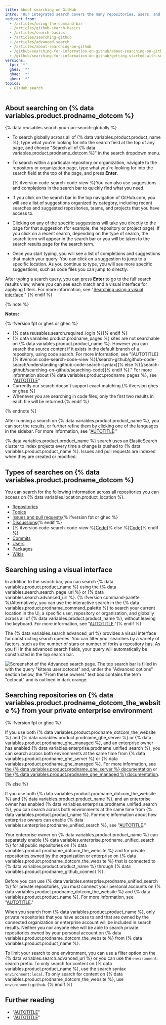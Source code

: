 ```yaml
---
title: About searching on GitHub
intro: 'Our integrated search covers the many repositories, users, and lines of code on {% data variables.product.product_name %}.'
redirect_from:
  - /articles/using-the-command-bar
  - /articles/github-search-basics
  - /articles/search-basics
  - /articles/searching-github
  - /articles/advanced-search
  - /articles/about-searching-on-github
  - /github/searching-for-information-on-github/about-searching-on-github
  - /github/searching-for-information-on-github/getting-started-with-searching-on-github/about-searching-on-github
versions:
  fpt: '*'
  ghes: '*'
  ghae: '*'
  ghec: '*'
topics:
  - GitHub search
---
```


## About searching on {% data variables.product.prodname_dotcom %}

{% data reusables.search.you-can-search-globally %}

- To search globally across all of {% data variables.product.product_name %}, type what you're looking for into the search field at the top of any page, and choose "Search all of {% data variables.product.prodname_dotcom %}" in the search dropdown menu.
- To search within a particular repository or organization, navigate to the repository or organization page, type what you're looking for into the search field at the top of the page, and press **Enter**.

  {% ifversion code-search-code-view %}You can also use suggestions and completions in the search bar to quickly find what you need.

- If you click on the search bar in the top navigation of GitHub.com, you will see a list of suggestions organized by category, including recent searches and suggested repositories, teams, and projects that you have access to.
- Clicking on any of the specific suggestions will take you directly to the page for that suggestion (for example, the repository or project page). If you click on a recent search, depending on the type of search, the search term will appear in the search bar or you will be taken to the search results page for the search term.
- Once you start typing, you will see a list of completions and suggestions that match your query. You can click on a suggestion to jump to a specific location. As you continue to type, you will see more specific suggestions, such as code files you can jump to directly.

After typing a search query, you can press **Enter** to go to the full search results view, where you can see each match and a visual interface for applying filters. For more information, see "[Searching using a visual interface](#searching-using-a-visual-interface)."
{% endif %}

{% note %}

**Notes:**

{% ifversion fpt or ghes or ghec %}
- {% data reusables.search.required_login %}{% endif %}
- {% data variables.product.prodname_pages %} sites are not searchable on {% data variables.product.product_name %}. However you can search the source content if it exists in the default branch of a repository, using code search. For more information, see "[AUTOTITLE]{% ifversion code-search-code-view %}(/search-github/github-code-search/understanding-github-code-search-syntax){% else %}(/search-github/searching-on-github/searching-code){% endif %}." For more information about {% data variables.product.prodname_pages %}, see "[AUTOTITLE](/pages/getting-started-with-github-pages/about-github-pages)"
- Currently our search doesn't support exact matching.{% ifversion ghes or ghae %}
- Whenever you are searching in code files, only the first two results in each file will be returned.{% endif %}

{% endnote %}

After running a search on {% data variables.product.product_name %}, you can sort the results, or further refine them by clicking one of the languages in the sidebar. For more information, see "[AUTOTITLE](/search-github/getting-started-with-searching-on-github/sorting-search-results)."

{% data variables.product.product_name %} search uses an ElasticSearch cluster to index projects every time a change is pushed to {% data variables.product.product_name %}. Issues and pull requests are indexed when they are created or modified.

## Types of searches on {% data variables.product.prodname_dotcom %}

You can search for the following information across all repositories you can access on {% data variables.location.product_location %}.

- [Repositories](/search-github/searching-on-github/searching-for-repositories)
- [Topics](/search-github/searching-on-github/searching-topics)
- [Issues and pull requests](/search-github/searching-on-github/searching-issues-and-pull-requests){% ifversion fpt or ghec %}
- [Discussions](/search-github/searching-on-github/searching-discussions){% endif %}
- {% ifversion code-search-code-view %}[Code](/search-github/github-code-search/understanding-github-code-search-syntax){% else %}[Code](/search-github/searching-on-github/searching-code){% endif %}
- [Commits](/search-github/searching-on-github/searching-commits)
- [Users](/search-github/searching-on-github/searching-users)
- [Packages](/search-github/searching-on-github/searching-for-packages)
- [Wikis](/search-github/searching-on-github/searching-wikis)

## Searching using a visual interface

In addition to the search bar, you can search {% data variables.product.product_name %} using the {% data variables.search.search_page_url %} or {% data variables.search.advanced_url %}. {% ifversion command-palette %}Alternatively, you can use the interactive search in the {% data variables.product.prodname_command_palette %} to search your current location in the UI, a specific user, repository or organization, and globally across all of {% data variables.product.product_name %}, without leaving the keyboard. For more information, see "[AUTOTITLE](/get-started/accessibility/github-command-palette)."{% endif %}

The {% data variables.search.advanced_url %} provides a visual interface for constructing search queries. You can filter your searches by a variety of factors, such as the number of stars or number of forks a repository has. As you fill in the advanced search fields, your query will automatically be constructed in the top search bar.

![Screenshot of the Advanced search page. The top search bar is filled in with the query "kittens user:octocat" and, under the "Advanced options" section below, the "From these owners" text box contains the term "octocat" and is outlined in dark orange.](/assets/images/help/search/advanced-search.png)

## Searching repositories on {% data variables.product.prodname_dotcom_the_website %} from your private enterprise environment

{% ifversion fpt or ghec %}

If you use both {% data variables.product.prodname_dotcom_the_website %} and {% data variables.product.prodname_ghe_server %} or {% data variables.product.prodname_ghe_managed %}, and an enterprise owner has enabled {% data variables.enterprise.prodname_unified_search %}, you can search across both environments at the same time from {% data variables.product.prodname_ghe_server %} or {% data variables.product.prodname_ghe_managed %}. For more information, see [the {% data variables.product.prodname_ghe_server %} documentation](/enterprise-server@latest/search-github/getting-started-with-searching-on-github/about-searching-on-github#searching-repositories-on-githubcom-from-your-private-enterprise-environment) or [the {% data variables.product.prodname_ghe_managed %} documentation](/github-ae@latest/search-github/getting-started-with-searching-on-github/about-searching-on-github#searching-repositories-on-githubcom-from-your-private-enterprise-environment).

{% else %}

If you use both {% data variables.product.prodname_dotcom_the_website %} and {% data variables.product.product_name %}, and an enterprise owner has enabled {% data variables.enterprise.prodname_unified_search %}, you can search across both environments at the same time from {% data variables.product.product_name %}. For more information about how enterprise owners can enable {% data variables.enterprise.prodname_unified_search %}, see "[AUTOTITLE](/admin/configuration/configuring-github-connect/enabling-unified-search-for-your-enterprise)."

Your enterprise owner on {% data variables.product.product_name %} can separately enable {% data variables.enterprise.prodname_unified_search %} for all public repositories on {% data variables.product.prodname_dotcom_the_website %} and for private repositories owned by the organization or enterprise on {% data variables.product.prodname_dotcom_the_website %} that is connected to {% data variables.product.product_name %} through {% data variables.product.prodname_github_connect %}.

Before you can use {% data variables.enterprise.prodname_unified_search %} for private repositories, you must connect your personal accounts on {% data variables.product.prodname_dotcom_the_website %} and {% data variables.product.product_name %}. For more information, see "[AUTOTITLE](/search-github/getting-started-with-searching-on-github/enabling-githubcom-repository-search-from-your-private-enterprise-environment)."

When you search from {% data variables.product.product_name %}, only private repositories that you have access to and that are owned by the connected organization or enterprise account will be included in search results. Neither you nor anyone else will be able to search private repositories owned by your personal account on {% data variables.product.prodname_dotcom_the_website %} from {% data variables.product.product_name %}.

To limit your search to one environment, you can use a filter option on the {% data variables.search.advanced_url %} or you can use the `environment:` search prefix. To only search for content on {% data variables.product.product_name %}, use the search syntax `environment:local`. To only search for content on {% data variables.product.prodname_dotcom_the_website %}, use `environment:github`.
{% endif %}

## Further reading

- "[AUTOTITLE](/search-github/getting-started-with-searching-on-github/understanding-the-search-syntax)"
- "[AUTOTITLE](/search-github/searching-on-github)"

